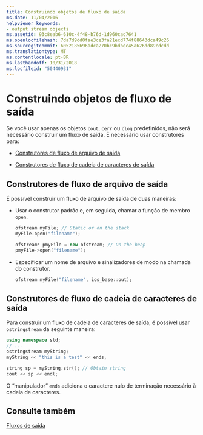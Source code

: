 ```yaml
---
title: Construindo objetos de fluxo de saída
ms.date: 11/04/2016
helpviewer_keywords:
- output stream objects
ms.assetid: 93c8eab6-610c-4f48-b76d-1d960cac7641
ms.openlocfilehash: 7da7d9dd0fae3ce3fa21ecd774f88643dca49c26
ms.sourcegitcommit: 6052185696adca270bc9bdbec45a626dd89cdcdd
ms.translationtype: MT
ms.contentlocale: pt-BR
ms.lasthandoff: 10/31/2018
ms.locfileid: "50440931"
---
```

# <a name="constructing-output-stream-objects"></a>Construindo objetos de fluxo de saída

Se você usar apenas os objetos `cout`, `cerr` ou `clog` predefinidos, não será necessário construir um fluxo de saída. É necessário usar construtores para:

- [Construtores de fluxo de arquivo de saída](#vclrfoutputfilestreamconstructorsanchor1)

- [Construtores de fluxo de cadeia de caracteres de saída](#vclrfoutputstringstreamconstructorsanchor2)

## <a name="vclrfoutputfilestreamconstructorsanchor1"></a> Construtores de fluxo de arquivo de saída

É possível construir um fluxo de arquivo de saída de duas maneiras:

- Usar o construtor padrão e, em seguida, chamar a função de membro `open`.

   ```cpp
   ofstream myFile; // Static or on the stack
   myFile.open("filename");

   ofstream* pmyFile = new ofstream; // On the heap
   pmyFile->open("filename");
   ```

- Especificar um nome de arquivo e sinalizadores de modo na chamada do construtor.

   ```cpp
   ofstream myFile("filename", ios_base::out);
   ```

## <a name="vclrfoutputstringstreamconstructorsanchor2"></a> Construtores de fluxo de cadeia de caracteres de saída

Para construir um fluxo de cadeia de caracteres de saída, é possível usar `ostringstream` da seguinte maneira:

```cpp
using namespace std;
// ...
ostringstream myString;
myString << "this is a test" << ends;

string sp = myString.str(); // Obtain string
cout << sp << endl;
```

O “manipulador” `ends` adiciona o caractere nulo de terminação necessário à cadeia de caracteres.

## <a name="see-also"></a>Consulte também

[Fluxos de saída](../standard-library/output-streams.md)<br/>

